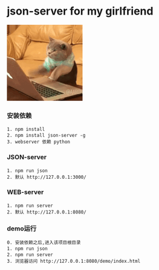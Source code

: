 # json-server for my girlfriend

![快跑小白](./public/static/200w.gif)

### 安装依赖
    1. npm install
    2. npm install json-server -g
    3. webserver 依赖 python

### JSON-server
    1. npm run json
    2. 默认 http://127.0.0.1:3000/

### WEB-server
    1. npm run server
    2. 默认 http://127.0.0.1:8080/

### demo运行
    0. 安装依赖之后,进入该项目根目录
    1. npm run json
    2. npm run server
    3. 浏览器访问 http://127.0.0.1:8080/demo/index.html

